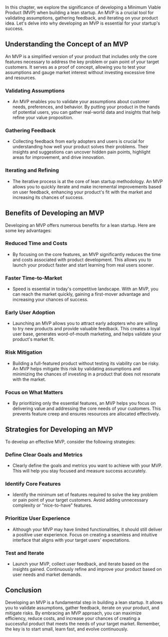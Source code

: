 
In this chapter, we explore the significance of developing a Minimum Viable Product (MVP) when building a lean startup. An MVP is a crucial tool for validating assumptions, gathering feedback, and iterating on your product idea. Let's delve into why developing an MVP is essential for your startup's success.

Understanding the Concept of an MVP
-----------------------------------

An MVP is a simplified version of your product that includes only the core features necessary to address the key problem or pain point of your target customers. It serves as a proof of concept, allowing you to test your assumptions and gauge market interest without investing excessive time and resources.

### Validating Assumptions

* An MVP enables you to validate your assumptions about customer needs, preferences, and behavior. By putting your product in the hands of potential users, you can gather real-world data and insights that help refine your value proposition.

### Gathering Feedback

* Collecting feedback from early adopters and users is crucial for understanding how well your product solves their problems. Their insights and suggestions can uncover hidden pain points, highlight areas for improvement, and drive innovation.

### Iterating and Refining

* The iterative process is at the core of lean startup methodology. An MVP allows you to quickly iterate and make incremental improvements based on user feedback, enhancing your product's fit with the market and increasing its chances of success.

Benefits of Developing an MVP
-----------------------------

Developing an MVP offers numerous benefits for a lean startup. Here are some key advantages:

### Reduced Time and Costs

* By focusing on the core features, an MVP significantly reduces the time and costs associated with product development. This allows you to launch your product faster and start learning from real users sooner.

### Faster Time-to-Market

* Speed is essential in today's competitive landscape. With an MVP, you can reach the market quickly, gaining a first-mover advantage and increasing your chances of success.

### Early User Adoption

* Launching an MVP allows you to attract early adopters who are willing to try new products and provide valuable feedback. This creates a loyal user base, generates word-of-mouth marketing, and helps validate your product's market fit.

### Risk Mitigation

* Building a full-featured product without testing its viability can be risky. An MVP helps mitigate this risk by validating assumptions and minimizing the chances of investing in a product that does not resonate with the market.

### Focus on What Matters

* By prioritizing only the essential features, an MVP helps you focus on delivering value and addressing the core needs of your customers. This prevents feature creep and ensures resources are allocated effectively.

Strategies for Developing an MVP
--------------------------------

To develop an effective MVP, consider the following strategies:

### Define Clear Goals and Metrics

* Clearly define the goals and metrics you want to achieve with your MVP. This will help you stay focused and measure success accurately.

### Identify Core Features

* Identify the minimum set of features required to solve the key problem or pain point of your target customers. Avoid adding unnecessary complexity or "nice-to-have" features.

### Prioritize User Experience

* Although your MVP may have limited functionalities, it should still deliver a positive user experience. Focus on creating a seamless and intuitive interface that aligns with your target users' expectations.

### Test and Iterate

* Launch your MVP, collect user feedback, and iterate based on the insights gained. Continuously refine and improve your product based on user needs and market demands.

Conclusion
--------------------------------------------

Developing an MVP is a fundamental step in building a lean startup. It allows you to validate assumptions, gather feedback, iterate on your product, and mitigate risks. By embracing an MVP approach, you can maximize efficiency, reduce costs, and increase your chances of creating a successful product that meets the needs of your target market. Remember, the key is to start small, learn fast, and evolve continuously.
